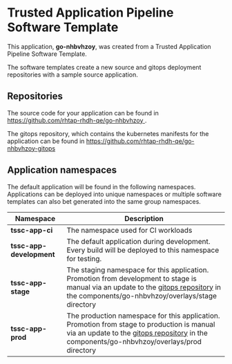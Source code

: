 # Trusted Application Pipeline Software Template

This application, **go-nhbvhzoy**, was created from a Trusted Application Pipeline Software Template.

The software templates create a new source and gitops deployment repositories with a sample source application. 

## Repositories

The source code for your application can be found in [https://github.com/rhtap-rhdh-qe/go-nhbvhzoy ](https://github.com/rhtap-rhdh-qe/go-nhbvhzoy ).
 
The gitops repository, which contains the kubernetes manifests for the application can be found in 
[https://github.com/rhtap-rhdh-qe/go-nhbvhzoy-gitops ](https://github.com/rhtap-rhdh-qe/go-nhbvhzoy-gitops ) 

## Application namespaces 

The default application will be found in the following namespaces. Applications can be deployed into unique namespaces or multiple software templates can also bet generated into the same group namespaces.  

|  Namespace   |  Description   |  
| -------- | -------- |
| **tssc-app-ci** | The namespace used for CI workloads |
| **tssc-app-development** | The default application during development. Every build will be deployed to this namespace for testing. |
| **tssc-app-stage** | The staging namespace for this application. Promotion from development to stage is manual via an update to the [gitops repository](https://github.com/rhtap-rhdh-qe/go-nhbvhzoy-gitops ) in the components/go-nhbvhzoy/overlays/stage directory |
| **tssc-app-prod** | The production namespace for this application. Promotion from stage to production is manual via an update to the [gitops repository](https://github.com/rhtap-rhdh-qe/go-nhbvhzoy-gitops ) in the components/go-nhbvhzoy/overlays/prod directory |